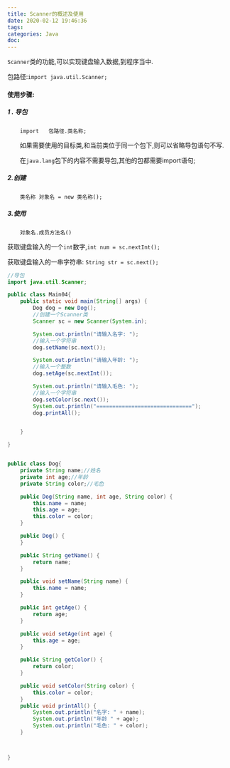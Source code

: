 ```yaml
---
title: Scanner的概述及使用
date: 2020-02-12 19:46:36
tags:
categories: Java
doc:
---
```


`Scanner`类的功能,可以实现键盘输入数据,到程序当中.

包路径:`import java.util.Scanner;`

#### 使用步骤:

##### 1 . 导包

&emsp;&emsp;`import   包路径.类名称;`

&emsp;&emsp;如果需要使用的目标类,和当前类位于同一个包下,则可以省略导包语句不写.

&emsp;&emsp;在`java.lang`包下的内容不需要导包,其他的包都需要import语句;

##### 2.创建

&emsp;&emsp;`类名称 对象名 = new 类名称();`

##### 3.使用

&emsp;&emsp;`对象名.成员方法名()`

获取键盘输入的一个`int`数字,`int num = sc.nextInt();`

获取键盘输入的一串字符串: `String str = sc.next();`



```java
//导包
import java.util.Scanner;

public class Main04{
    public static void main(String[] args) {
        Dog dog = new Dog();
        //创建一个Scanner类
        Scanner sc = new Scanner(System.in);

        System.out.println("请输入名字: ");
        //输入一个字符串
        dog.setName(sc.next());

        System.out.println("请输入年龄: ");
        //输入一个整数
        dog.setAge(sc.nextInt());

        System.out.println("请输入毛色: ");
        //输入一个字符串
        dog.setColor(sc.next());
        System.out.println("==============================");
        dog.printAll();


    }

}

```

```java

public class Dog{
    private String name;//姓名
    private int age;//年龄
    private String color;//毛色

    public Dog(String name, int age, String color) {
        this.name = name;
        this.age = age;
        this.color = color;
    }

    public Dog() {
    }

    public String getName() {
        return name;
    }

    public void setName(String name) {
        this.name = name;
    }

    public int getAge() {
        return age;
    }

    public void setAge(int age) {
        this.age = age;
    }

    public String getColor() {
        return color;
    }

    public void setColor(String color) {
        this.color = color;
    }
    public void printAll() {
        System.out.println("名字: " + name);
        System.out.println("年龄 " + age);
        System.out.println("毛色: " + color);
    }



}

```

